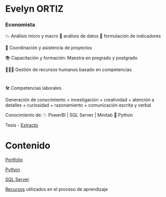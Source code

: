 # Evelyn ORTIZ
### Economista



📉  Análisis micro y macro     🧾 análisis de datos          📍 formulación de indicadores

📏 Coordinación y asistencia de proyectos

📚  Capacitación y formación: Maestra en pregrado y postgrado

🧑‍🤝‍🧑 Gestión de recursos humanos basado en competencias


#  


🛠️ Competencias laborales 

   Generación de conocimiento = investigación + creatividad + atención a detalles + curiosidad + razonamiento + comunicación escrita y verbal  
 
   Conocimiento de:  ✨ PowerBI   |  SQL Server  |   Minitab      🐍 Python  

   
Tesis - [Extracto](https://github.com/EvelynOr/EvelynOr/tree/main/Tesis)

#


# Contenido

[Portfolio](https://github.com/EvelynOr/4.Portafolio)


[Python](https://github.com/EvelynOr/Python)


[SQL Server](https://github.com/EvelynOr/SQL)


[Recursos](https://github.com/EvelynOr/Publicaciones) utilizados en el proceso de aprendizaje

